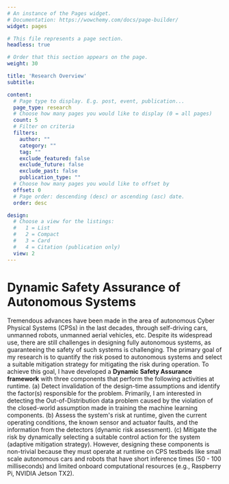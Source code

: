 ```yaml
---
# An instance of the Pages widget.
# Documentation: https://wowchemy.com/docs/page-builder/
widget: pages

# This file represents a page section.
headless: true

# Order that this section appears on the page.
weight: 30

title: 'Research Overview'
subtitle:

content:
  # Page type to display. E.g. post, event, publication...
  page_type: research
  # Choose how many pages you would like to display (0 = all pages)
  count: 5
  # Filter on criteria
  filters:
    author: ""
    category: ""
    tag: ""
    exclude_featured: false
    exclude_future: false
    exclude_past: false
    publication_type: ""
  # Choose how many pages you would like to offset by
  offset: 0
  # Page order: descending (desc) or ascending (asc) date.
  order: desc

design:
  # Choose a view for the listings:
  #   1 = List
  #   2 = Compact
  #   3 = Card
  #   4 = Citation (publication only)
  view: 2
---
```

# Dynamic Safety Assurance of Autonomous Systems
Tremendous advances have been made in the area of autonomous Cyber Physical Systems (CPSs) in the last decades, through self-driving cars, unmanned robots, unmanned aerial vehicles, etc. Despite its widespread use, there are still challenges in designing fully autonomous systems, as guaranteeing the safety of such systems is challenging. The primary goal of my research is to quantify the risk posed to autonomous systems and select a suitable mitigation strategy for mitigating the risk during operation. To achieve this goal, I have developed a **Dynamic Safety Assurance framework** with three components that perform the following activities at runtime. (a) Detect invalidation of the design-time assumptions and identify the factor(s) responsible for the problem. Primarily, I am interested in detecting the Out-of-Distribution data problem caused by the violation of the closed-world assumption made in training the machine learning components. (b) Assess the system's risk at runtime, given the current operating conditions, the known sensor and actuator faults, and the information from the detectors (dynamic risk assessment). (c) Mitigate the risk by dynamically selecting a suitable control action for the system (adaptive mitigation strategy). However, designing these components is non-trivial because they must operate at runtime on CPS testbeds like small scale autonomous cars and robots that have short inference times (50 - 100 milliseconds) and limited onboard computational resources (e.g., Raspberry Pi, NVIDIA Jetson TX2).
